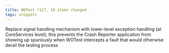 ```yaml
---
title: WOTest r127, 10 items changed
tags: snippets
---
```


Replace signal handling mechanism with lower-level exception handling (at CoreServices level); this prevents the Crash Reporter application from showing up spuriously when WOTest intercepts a fault that would otherwise derail the testing process

